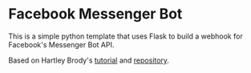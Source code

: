 # Facebook Messenger Bot
This is a simple python template that uses Flask to build a webhook for Facebook's Messenger Bot API.

Based on Hartley Brody's [tutorial](https://blog.hartleybrody.com/fb-messenger-bot/) and [repository](https://blog.hartleybrody.com/fb-messenger-bot/).
